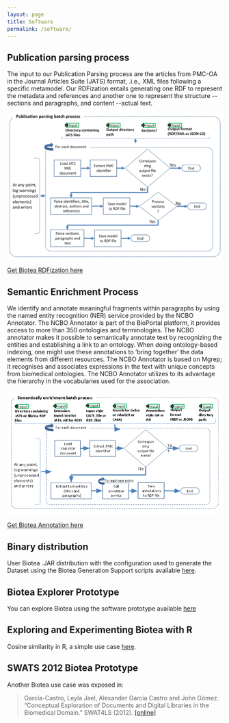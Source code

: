 ```yaml
---
layout: page
title: Software
permalink: /software/
---
```

## Publication parsing process
The input to our Publication Parsing process are the articles from PMC-OA in the Journal Articles Suite (JATS) format, .i.e., XML files following a specific metamodel. Our RDFization entails generating one RDF to represent the metadata and references and another one to represent the structure --sections and paragraphs, and content --actual text.

![alt text](../images/rdf_process.png "Publication parsing process")

<a href="https://github.com/biotea/biotea-rdfization" target="_blank">Get Biotea RDFization here</a>

## Semantic Enrichment Process
We identify and annotate meaningful fragments within paragraphs by using the named entity recognition (NER) service provided by the NCBO Annotator. The NCBO Annotator is part of the BioPortal platform,  it provides  access to more than 350 ontologies and terminologies. The NCBO annotator makes it possible to semantically annotate text by recognizing the entities and establishing a link  to an ontology. When doing ontology-based indexing, one might use these annotations to ’bring together’ the data elements from different resources.  The NCBO Annotator is based on Mgrep; it recognises and associates expressions in the text with unique concepts from biomedical ontologies. The NCBO Annotator utilizes to its advantage the hierarchy in the vocabularies used for the association.

![alt text](../images/semantic_enrichment_process.png "Semantic Enrichment Process")

<a href="https://github.com/biotea/biotea-annotation" target="_blank">Get Biotea Annotation here</a>

## Binary distribution
User Biotea .JAR distribution with the configuration used to generate the Dataset using the Biotea Generation Support scripts available <a href="https://github.com/biotea/biotea-generation-support" target="_blank">here</a>.

## Biotea Explorer Prototype
You can explore Biotea using the software prototype available <a href="http://bioteaexplorer.labs.linkingdata.io/" target="_blank">here</a>

## Exploring and Experimenting Biotea with R 
Cosine similarity in R, a simple use case <a href="https://github.com/biotea/biotea.github.io/blob/master/files/biotea.R" target="_blank">here</a>.

## SWATS 2012 Biotea Prototype
Another Biotea use case was exposed in:

> García-Castro, Leyla Jael, Alexander García Castro and John Gómez. “Conceptual Exploration of Documents and Digital Libraries in the Biomedical Domain.” SWAT4LS (2012). <a href="/files/SWAT4LS_2012.pdf" target="_blank">[online]</a>

